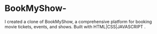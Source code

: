 # BookMyShow-
I created a clone of BookMyShow, a comprehensive platform for booking movie tickets, events, and shows. Built with HTML|CSS|JAVASCRIPT .
